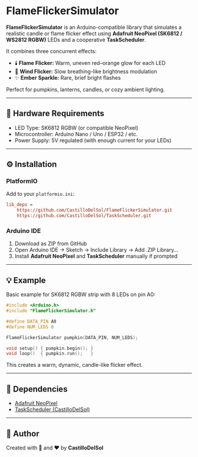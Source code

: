 # FlameFlickerSimulator

**FlameFlickerSimulator** is an Arduino-compatible library that simulates a realistic candle or flame flicker effect using **Adafruit NeoPixel (SK6812 / WS2812 RGBW)** LEDs and a cooperative **TaskScheduler**.

It combines three concurrent effects:
- 🕯️ **Flame Flicker:** Warm, uneven red–orange glow for each LED
- 💨 **Wind Flicker:** Slow breathing-like brightness modulation
- ✨ **Ember Sparkle:** Rare, brief bright flashes

Perfect for pumpkins, lanterns, candles, or cozy ambient lighting.

---

## 🔧 Hardware Requirements

- LED Type: SK6812 RGBW (or compatible NeoPixel)
- Microcontroller: Arduino Nano / Uno / ESP32 / etc.
- Power Supply: 5V regulated (with enough current for your LEDs)

---

## ⚙️ Installation

### PlatformIO
Add to your `platformio.ini`:
```ini
lib_deps = 
    https://github.com/CastilloDelSol/FlameFlickerSimulator.git
    https://github.com/CastilloDelSol/TaskScheduler.git
```

### Arduino IDE
1. Download as ZIP from GitHub
2. Open Arduino IDE → Sketch → Include Library → Add .ZIP Library...
3. Install **Adafruit NeoPixel** and **TaskScheduler** manually if prompted

---

## 💡 Example

Basic example for SK6812 RGBW strip with 8 LEDs on pin A0:

```cpp
#include <Arduino.h>
#include "FlameFlickerSimulator.h"

#define DATA_PIN A0
#define NUM_LEDS 8

FlameFlickerSimulator pumpkin(DATA_PIN, NUM_LEDS);

void setup() { pumpkin.begin(); }
void loop()  { pumpkin.run();   }
```

This creates a warm, dynamic, candle-like flicker effect.

---

## 🧩 Dependencies
- [Adafruit NeoPixel](https://github.com/adafruit/Adafruit_NeoPixel)
- [TaskScheduler (CastilloDelSol)](https://github.com/CastilloDelSol/TaskScheduler)

---

## 🧠 Author
Created with 🎃 and ❤️ by **CastilloDelSol**
